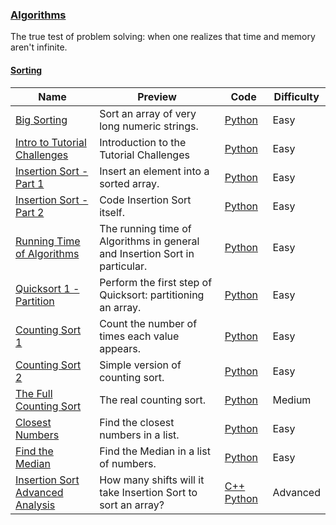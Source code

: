 ### [Algorithms](https://www.hackerrank.com/domains/algorithms)
The true test of problem solving: when one realizes that time and memory aren't infinite.


#### [Sorting](https://www.hackerrank.com/domains/algorithms/arrays-and-sorting)

Name | Preview | Code | Difficulty
---- | ------- | ---- | ----------
[Big Sorting](https://www.hackerrank.com/challenges/big-sorting)|Sort an array of very long numeric strings.|[Python](big-sorting.py)|Easy
[Intro to Tutorial Challenges](https://www.hackerrank.com/challenges/tutorial-intro)|Introduction to the Tutorial Challenges|[Python](tutorial-intro.py)|Easy
[Insertion Sort - Part 1](https://www.hackerrank.com/challenges/insertionsort1)|Insert an element into a sorted array.|[Python](insertionsort1.py)|Easy
[Insertion Sort - Part 2](https://www.hackerrank.com/challenges/insertionsort2)|Code Insertion Sort itself.|[Python](insertionsort2.py)|Easy
[Running Time of Algorithms](https://www.hackerrank.com/challenges/runningtime)|The running time of Algorithms in general and Insertion Sort in particular.|[Python](runningtime.py)|Easy
[Quicksort 1 - Partition](https://www.hackerrank.com/challenges/quicksort1)|Perform the first step of Quicksort: partitioning an array.|[Python](quicksort1.py)|Easy
[Counting Sort 1](https://www.hackerrank.com/challenges/countingsort1)|Count the number of times each value appears.|[Python](countingsort1.py)|Easy
[Counting Sort 2](https://www.hackerrank.com/challenges/countingsort2)|Simple version of counting sort.|[Python](countingsort2.py)|Easy
[The Full Counting Sort](https://www.hackerrank.com/challenges/countingsort4)|The real counting sort.|[Python](countingsort4.py)|Medium
[Closest Numbers](https://www.hackerrank.com/challenges/closest-numbers)|Find the closest numbers in a list.|[Python](closest-numbers.py)|Easy
[Find the Median](https://www.hackerrank.com/challenges/find-the-median)|Find the Median in a list of numbers.|[Python](find-the-median.py)|Easy
[Insertion Sort Advanced Analysis](https://www.hackerrank.com/challenges/insertion-sort)|How many shifts will it take Insertion Sort to sort an array?|[C++](insertion-sort.cpp) [Python](insertion-sort.py)|Advanced

